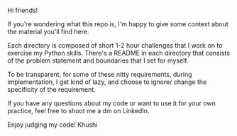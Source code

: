 Hi friends!

If you're wondering what this repo is, I'm happy to give some context about the material you'll find here. 

Each directory is composed of short 1-2 hour challenges that I work on to exercise my Python skills. There's a README in each directory that consists of the problem statement and boundaries that I set for myself. 

To be transparent, for some of these nitty requirements, during implementation, I get kind of lazy, and choose to ignore/ change the specificity of the requirement.

If you have any questions about my code or want to use it for your own practice, feel free to shoot me a dm on LinkedIn.

Enjoy judging my code!
Khushi